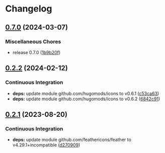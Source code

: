 # Changelog

## [0.7.0](https://github.com/hugomods/icons/compare/vendors/feather/v0.2.2...vendors/feather/v0.7.0) (2024-03-07)


### Miscellaneous Chores

* release 0.7.0 ([1b9b20f](https://github.com/hugomods/icons/commit/1b9b20fb6e0e6a9921b554ffda7f34b991f309dc))

## [0.2.2](https://github.com/hugomods/icons/compare/vendors/feather/v0.2.1...vendors/feather/v0.2.2) (2024-02-12)


### Continuous Integration

* **deps:** update module github.com/hugomods/icons to v0.6.1 ([c53ca63](https://github.com/hugomods/icons/commit/c53ca63b1b074b041833e78d52617b2f3c3e9ea3))
* **deps:** update module github.com/hugomods/icons to v0.6.2 ([6842c91](https://github.com/hugomods/icons/commit/6842c91c37221b6792d9d9f38537a81397d810dd))

## [0.2.1](https://github.com/hugomods/icons/compare/vendors/feather/v0.2.0...vendors/feather/v0.2.1) (2023-08-20)


### Continuous Integration

* **deps:** update module github.com/feathericons/feather to v4.29.1+incompatible ([d270909](https://github.com/hugomods/icons/commit/d2709094d0f0636683d43e610ab0e9d5e7ced039))
